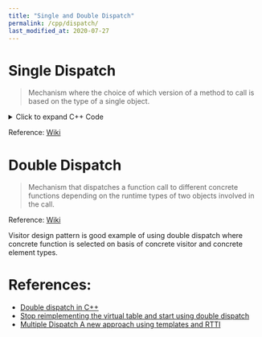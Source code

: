 ```yaml
---
title: "Single and Double Dispatch"
permalink: /cpp/dispatch/
last_modified_at: 2020-07-27
---
```


# Single Dispatch

> Mechanism where the choice of which version of a method to call is based on the type of a single object.

<details><summary>Click to expand C++ Code</summary>
<p>
<code>
<script src="https://emgithub.com/embed.js?target=https%3A%2F%2Fgithub.com%2Fjunankar%2FCPP%2Fblob%2Fmain%2FSingle_Disptach.cpp&style=vs2015&showBorder=on"></script>
</code>
</p>
</details>

Reference: [Wiki](https://en.wikipedia.org/wiki/Dynamic_dispatch#Single_and_multiple_dispatch)
 
# Double Dispatch

> Mechanism that dispatches a function call to different concrete functions depending on the runtime types of two objects involved in the call.  

Reference: [Wiki](https://en.wikipedia.org/wiki/Double_dispatch)  

Visitor design pattern is good example of using double dispatch where concrete function is selected on basis of concrete visitor and concrete element types.

# References:

* [Double dispatch in C++](https://en.wikipedia.org/wiki/Double_dispatch#Double_dispatch_in_C++)
* [Stop reimplementing the virtual table and start using double dispatch](https://gieseanw.wordpress.com/2018/12/29/stop-reimplementing-the-virtual-table-and-start-using-double-dispatch/)
* [Multiple Dispatch A new approach using templates and RTTI](http://www.eptacom.net/pubblicazioni/pub_eng/mdisp.html)
